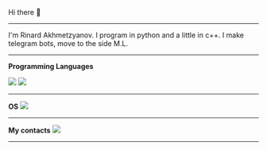 <p class="center">Hi there 👋</p>

___
I'm Rinard Akhmetzyanov.
I program in python and a little in c++. I make telegram bots, move to the side
M.L.

  
___

__Programming Languages__

<img src="https://img.shields.io/badge/python-000000?style=for-the-badge&logo=python&logoColor=00FFFF"/>
<img src="https://img.shields.io/badge/++-000000?style=for-the-badge&logo=c&logoColor=00FFFF"/>

___

__OS__
<img src="https://img.shields.io/badge/Windows-000000?style=for-the-badge&logo=Windows&logoColor=00FFFF"/>

___


__My contacts__
[<img src="https://img.shields.io/badge/_Telegram_-000000?style=for-the-badge&logo=Telegram&logoColor=00FFFF"/>](https://t.me/rinardahm)
___

